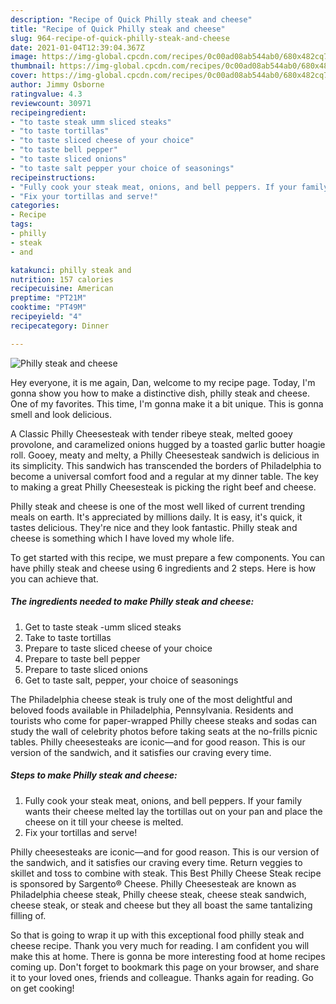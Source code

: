 ```yaml
---
description: "Recipe of Quick Philly steak and cheese"
title: "Recipe of Quick Philly steak and cheese"
slug: 964-recipe-of-quick-philly-steak-and-cheese
date: 2021-01-04T12:39:04.367Z
image: https://img-global.cpcdn.com/recipes/0c00ad08ab544ab0/680x482cq70/philly-steak-and-cheese-recipe-main-photo.jpg
thumbnail: https://img-global.cpcdn.com/recipes/0c00ad08ab544ab0/680x482cq70/philly-steak-and-cheese-recipe-main-photo.jpg
cover: https://img-global.cpcdn.com/recipes/0c00ad08ab544ab0/680x482cq70/philly-steak-and-cheese-recipe-main-photo.jpg
author: Jimmy Osborne
ratingvalue: 4.3
reviewcount: 30971
recipeingredient:
- "to taste steak umm sliced steaks"
- "to taste tortillas"
- "to taste sliced cheese of your choice"
- "to taste bell pepper"
- "to taste sliced onions"
- "to taste salt pepper your choice of seasonings"
recipeinstructions:
- "Fully cook your steak meat, onions, and bell peppers. If your family wants their cheese melted lay the tortillas out on your pan and place the cheese on it till your cheese is melted."
- "Fix your tortillas and serve!"
categories:
- Recipe
tags:
- philly
- steak
- and

katakunci: philly steak and 
nutrition: 157 calories
recipecuisine: American
preptime: "PT21M"
cooktime: "PT49M"
recipeyield: "4"
recipecategory: Dinner

---
```



![Philly steak and cheese](https://img-global.cpcdn.com/recipes/0c00ad08ab544ab0/680x482cq70/philly-steak-and-cheese-recipe-main-photo.jpg)

Hey everyone, it is me again, Dan, welcome to my recipe page. Today, I'm gonna show you how to make a distinctive dish, philly steak and cheese. One of my favorites. This time, I'm gonna make it a bit unique. This is gonna smell and look delicious.

A Classic Philly Cheesesteak with tender ribeye steak, melted gooey provolone, and caramelized onions hugged by a toasted garlic butter hoagie roll. Gooey, meaty and melty, a Philly Cheesesteak sandwich is delicious in its simplicity. This sandwich has transcended the borders of Philadelphia to become a universal comfort food and a regular at my dinner table. The key to making a great Philly Cheesesteak is picking the right beef and cheese.

Philly steak and cheese is one of the most well liked of current trending meals on earth. It's appreciated by millions daily. It is easy, it's quick, it tastes delicious. They're nice and they look fantastic. Philly steak and cheese is something which I have loved my whole life.


To get started with this recipe, we must prepare a few components. You can have philly steak and cheese using 6 ingredients and 2 steps. Here is how you can achieve that.

<!--inarticleads1-->

##### The ingredients needed to make Philly steak and cheese:

1. Get to taste steak -umm sliced steaks
1. Take to taste tortillas
1. Prepare to taste sliced cheese of your choice
1. Prepare to taste bell pepper
1. Prepare to taste sliced onions
1. Get to taste salt, pepper, your choice of seasonings


The Philadelphia cheese steak is truly one of the most delightful and beloved foods available in Philadelphia, Pennsylvania. Residents and tourists who come for paper-wrapped Philly cheese steaks and sodas can study the wall of celebrity photos before taking seats at the no-frills picnic tables. Philly cheesesteaks are iconic—and for good reason. This is our version of the sandwich, and it satisfies our craving every time. 

<!--inarticleads2-->

##### Steps to make Philly steak and cheese:

1. Fully cook your steak meat, onions, and bell peppers. If your family wants their cheese melted lay the tortillas out on your pan and place the cheese on it till your cheese is melted.
1. Fix your tortillas and serve!


Philly cheesesteaks are iconic—and for good reason. This is our version of the sandwich, and it satisfies our craving every time. Return veggies to skillet and toss to combine with steak. This Best Philly Cheese Steak recipe is sponsored by Sargento® Cheese. Philly Cheesesteak are known as Philadelphia cheese steak, Philly cheese steak, cheese steak sandwich, cheese steak, or steak and cheese but they all boast the same tantalizing filling of. 

So that is going to wrap it up with this exceptional food philly steak and cheese recipe. Thank you very much for reading. I am confident you will make this at home. There is gonna be more interesting food at home recipes coming up. Don't forget to bookmark this page on your browser, and share it to your loved ones, friends and colleague. Thanks again for reading. Go on get cooking!
